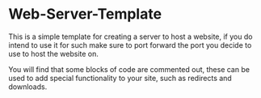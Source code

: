 # Web-Server-Template
This is a simple template for creating a server to host a website, if you do intend to use it for such make sure to port forward the port you decide to use to host the website on.

You will find that some blocks of code are commented out, these can be used to add special functionality to your site, such as redirects and downloads.
